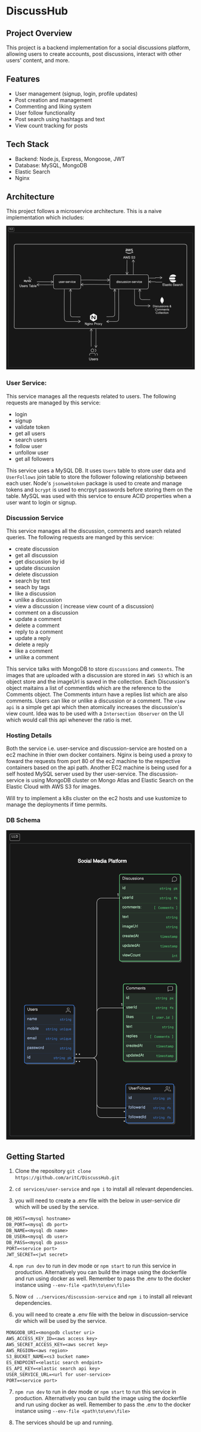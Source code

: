 # DiscussHub

## Project Overview

This project is a backend implementation for a social discussions platform, allowing users to create accounts, post discussions, interact with other users' content, and more.

## Features

- User management (signup, login, profile updates)
- Post creation and management
- Commenting and liking system
- User follow functionality
- Post search using hashtags and text
- View count tracking for posts

## Tech Stack

- Backend: Node.js, Express, Mongoose, JWT
- Database: MySQL, MongoDB
- Elastic Search
- Nginx

## Architecture

This project follows a microservice architecture. This is a naive implementation which includes:

![naive hld diagram](assets/hld.png)

### User Service:

This service manages all the requests related to users. The following requests are managed by this service:

- login
- signup
- validate token
- get all users
- search users
- follow user
- unfollow user
- get all followers

This service uses a MySQL DB. It uses `Users` table to store user data and `UserFollows` join table to store the follower following relationship between each user. Node's `jsonwebtoken` package is used to create and manage tokens and `bcrypt` is used to encrpyt passwords before storing them on the table. MySQL was used with this service to ensure ACID properties when a user want to login or signup.

### Discussion Service

This service manages all the discussion, comments and search related queries. The following requests are manged by this service:

- create discussion
- get all discussion
- get discussion by id
- update discussion
- delete discussion
- search by text
- seach by tags
- like a discussion
- unlike a discussion
- view a discussion ( increase view count of a discussion)
- comment on a discussion
- update a comment
- delete a comment
- reply to a comment
- update a reply
- delete a reply
- like a comment
- unlike a comment

This service talks with MongoDB to store `discussions` and `comments`. The images that are uploaded with a discussion are stored in `AWS S3` which is an object store and the imageUrl is saved in the collection. Each Discussion's object maitains a list of commentIds which are the reference to the Comments object. The Comments inturn have a replies list which are also comments. Users can like or unlike a discussion or a comment. The `view api` is a simple get api which then atomically increases the discussion's view count. Idea was to be used with a `Intersection Observer` on the UI which would call this api whenever the ratio is met.

### Hosting Details

Both the service i.e. user-service and discussion-service are hosted on a ec2 machine in thier own docker containers. Nginx is being used a proxy to foward the requests from port 80 of the ec2 machine to the respective containers based on the api path. Another EC2 machine is being used for a self hosted MySQL server used by ther user-service. The discussion-service is using MongoDB cluster on Mongo Atlas and Elastic Search on the Elastic Cloud with AWS S3 for images.

Will try to implement a k8s cluster on the ec2 hosts and use kustomize to manage the deployments if time permits.

### DB Schema

![db schema](/assets/dbSchema.png)

## Getting Started

1. Clone the repository `git clone https://github.com/aritC/DiscussHub.git`

2. `cd services/user-service` and `npm i` to install all relevant dependencies.

3. you will need to create a .env file with the below in user-service dir which will be used by the service.

```
DB_HOST=<mysql hostname>
DB_PORT=<mysql db port>
DB_NAME=<mysql db name>
DB_USER=<mysql db user>
DB_PASS=<mysql db pass>
PORT=<service port>
JWT_SECRET=<jwt secret>
```

4. `npm run dev` to run in dev mode or `npm start` to run this service in production. Alternatively you can build the image using the dockerfile and run using docker as well. Remember to pass the .env to the docker instance using `--env-file <path\to\env\file>`

5. Now `cd ../services/discussion-service` and `npm i` to install all relevant dependencies.

6. you will need to create a .env file with the below in discussion-service dir which will be used by the service.

```
MONGODB_URI=<mongodb cluster uri>
AWS_ACCESS_KEY_ID=<aws access key>
AWS_SECRET_ACCESS_KEY=<aws secret key>
AWS_REGION=<aws region>
S3_BUCKET_NAME=<s3 bucket name>
ES_ENDPOINT=<elastic search endpint>
ES_API_KEY=<elastic search api key>
USER_SERVICE_URL=<url for user-service>
PORT=<service port>
```

7. `npm run dev` to run in dev mode or `npm start` to run this service in production. Alternatively you can build the image using the dockerfile and run using docker as well. Remember to pass the .env to the docker instance using `--env-file <path\to\env\file>`

8. The services should be up and running.

